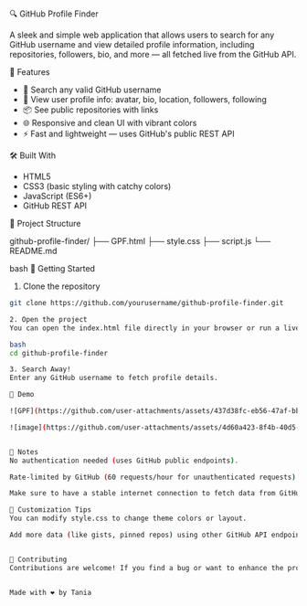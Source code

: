 🔍 GitHub Profile Finder

A sleek and simple web application that allows users to search for any GitHub username and view detailed profile information, including repositories, followers, bio, and more — all fetched live from the GitHub API.

🚀 Features

- 🔎 Search any valid GitHub username
- 👤 View user profile info: avatar, bio, location, followers, following
- 📦 See public repositories with links
- 🌐 Responsive and clean UI with vibrant colors
- ⚡ Fast and lightweight — uses GitHub's public REST API

 🛠️ Built With

- HTML5
- CSS3 (basic styling with catchy colors)
- JavaScript (ES6+)
- GitHub REST API


 📂 Project Structure

github-profile-finder/
├── GPF.html
├── style.css
├── script.js
└── README.md

bash
 🔧 Getting Started

1. Clone the repository
```bash
git clone https://github.com/yourusername/github-profile-finder.git

2. Open the project
You can open the index.html file directly in your browser or run a live server if you prefer:

bash
cd github-profile-finder

3. Search Away!
Enter any GitHub username to fetch profile details.

📸 Demo

![GPF](https://github.com/user-attachments/assets/437d38fc-eb56-47af-bb5e-47b4f3baae2a)

![image](https://github.com/user-attachments/assets/4d60a423-8f4b-40d5-a9f7-e185dc00be3f)


📌 Notes
No authentication needed (uses GitHub public endpoints).

Rate-limited by GitHub (60 requests/hour for unauthenticated requests).

Make sure to have a stable internet connection to fetch data from GitHub API.

🌈 Customization Tips
You can modify style.css to change theme colors or layout.

Add more data (like gists, pinned repos) using other GitHub API endpoints.


🙌 Contributing
Contributions are welcome! If you find a bug or want to enhance the project, feel free to fork and create a PR.


Made with ❤️ by Tania

